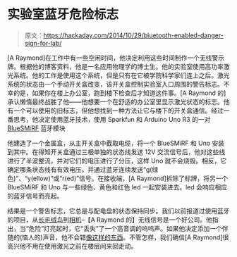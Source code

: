 # 实验室蓝牙危险标志

> 原文：<https://hackaday.com/2014/10/29/bluetooth-enabled-danger-sign-for-lab/>

[A Raymond]在工作中有一些空闲时间，他决定利用这些时间制作一个无线警示牌。根据他的博客资料，他是一名应用物理学的博士生。他的实验室使用高功率激光系统。他的工作是使用这个系统，但是只有在它被学院科学家们连上之后。激光系统的状态由一个手动开关盒改变，该开关盒控制实验室入口周围的警告标志。不幸的是，如果你在楼上办公室，跑到楼下检查后才知道这件事。[A Raymond 的]承认懒惰最终战胜了他——他想要一个在舒适的办公室里显示激光状态的标志。他有一个可以使用的旧标志，但他想找到一种方法让它与楼下的开关盒通信。经过一番思考，他决定使用蓝牙技术，使用 Sparkfun 和 Arduino Uno R3 的一对 [BlueSMiRF](https://www.sparkfun.com/products/12582) 蓝牙模块

他建造了一个金属盒，从主开关盒中截取电缆，将一个 BlueSMiRF 和 Uno 安装到其中。在得知开关盒通过三根单独的状态线发送 12V 交流信号后，他对这些线进行了半波整流，并对它们的电压进行了分压，这样 Uno 就不会烧毁。相反，它确定哪条状态线有有效电压。并通过蓝牙连续发送“g(绿色)”、“y(ellow)”或“r(ed)”信号。在接收端，[A Raymond]拆除了标牌，将另一个 BlueSMiRF 和 Uno 与一些绿色、黄色和红色 led 一起安装进去。led 会响应相应的蓝牙信号而亮起。

结果是一个警告标志，它总是与配电盘的状态保持同步。我们以前报道过使用蓝牙的项目，从[长毛绒鸟](http://hackaday.com/2014/08/15/bluetooth-low-energy-beacons-in-a-flock-of-birds/)到[相机](http://hackaday.com/2014/09/12/controlling-a-point-and-shoot-with-bluetooth/)–【A Raymond 的】无线信号是一个好公司。他指出，当“危险”灯亮起时，它“丢失”了一个高音调的呜呜声。如果他决定添加一个伴随的(恼人的)声音，他不会错[像这样的东西](https://www.youtube.com/watch?v=0cVlTeIATBs)。不管怎样，我们确信[A Raymond]很高兴他不用在使用激光之前在楼层间来回走动。